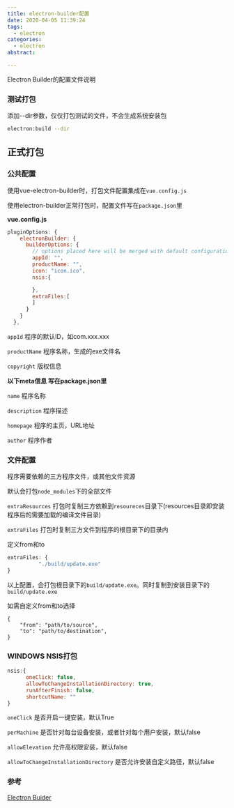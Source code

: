 ```yaml
---
title: electron-builder配置
date: 2020-04-05 11:39:24
tags:
  - electron
categories:
  - electron
abstract:

---
```


Electron Builder的配置文件说明

<!--more-->

### 测试打包

添加--dir参数，仅仅打包测试的文件，不会生成系统安装包

```bash
electron:build --dir
```

## 正式打包

### 公共配置

使用vue-electron-builder时，打包文件配置集成在`vue.config.js`

使用electron-builder正常打包时，配置文件写在`package.json`里

**vue.config.js**

```javascript
pluginOptions: {
    electronBuilder: {
      builderOptions: {
        // options placed here will be merged with default configuration and passed to electron-builder
        appId: "",
        productName: "",
        icon: "icon.ico",
        nsis:{

        },
        extraFiles:[
        ]
      }
    }
  },
```

`appId` 程序的默认ID，如com.xxx.xxx

`productName` 程序名称，生成的exe文件名

`copyright` 版权信息

**以下meta信息 写在package.json里**

`name` 程序名称

`description` 程序描述

`homepage` 程序的主页，URL地址

`author` 程序作者



### 文件配置

程序需要依赖的三方程序文件，或其他文件资源

默认会打包`node_modules`下的全部文件

 `extraResources` 打包时复制三方依赖到`resoureces`目录下(resources目录即安装程序后的需要加载的编译文件目录)

`extraFiles` 打包时复制三方文件到程序的根目录下的目录内

定义from和to

```javascript
extraFiles: {
          "./build/update.exe"
}
```

以上配置，会打包根目录下的`build/update.exe`。同时复制到安装目录下的`build/update.exe`

如需自定义from和to选择

```javascripts
{
    "from": "path/to/source",
    "to": "path/to/destination",
}
```

### WINDOWS NSIS打包

```javascript
nsis:{
      oneClick: false,
      allowToChangeInstallationDirectory: true,
      runAfterFinish: false,
      shortcutName: ""
}
```

`oneClick` 是否开启一键安装，默认True

`perMachine` 是否针对每台设备安装，或者针对每个用户安装，默认false

`allowElevation` 允许高权限安装，默认false

`allowToChangeInstallationDirectory` 是否允许安装自定义路径，默认false

### 参考

[Electron Buider](https://www.electron.build/configuration/configuration)